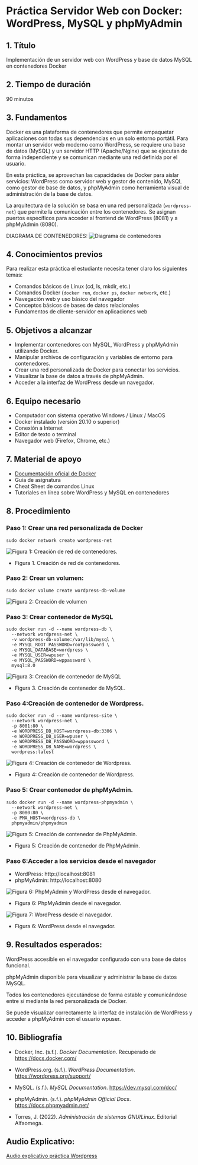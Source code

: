 # Práctica Servidor Web con Docker: WordPress, MySQL y phpMyAdmin

## 1. Título
Implementación de un servidor web con WordPress y base de datos MySQL en contenedores Docker

## 2. Tiempo de duración
90 minutos

## 3. Fundamentos

Docker es una plataforma de contenedores que permite empaquetar aplicaciones con todas sus dependencias en un solo entorno portátil. Para montar un servidor web moderno como WordPress, se requiere una base de datos (MySQL) y un servidor HTTP (Apache/Nginx) que se ejecutan de forma independiente y se comunican mediante una red definida por el usuario.

En esta práctica, se aprovechan las capacidades de Docker para aislar servicios: WordPress como servidor web y gestor de contenido, MySQL como gestor de base de datos, y phpMyAdmin como herramienta visual de administración de la base de datos.

La arquitectura de la solución se basa en una red personalizada (`wordpress-net`) que permite la comunicación entre los contenedores. Se asignan puertos específicos para acceder al frontend de WordPress (8081) y a phpMyAdmin (8080).

DIAGRAMA DE CONTENEDORES:
![Diagrama de contenedores](src/image%20copy%202.png)

## 4. Conocimientos previos

Para realizar esta práctica el estudiante necesita tener claro los siguientes temas:

- Comandos básicos de Linux (cd, ls, mkdir, etc.)
- Comandos Docker (`docker run`, `docker ps`, `docker network`, etc.)
- Navegación web y uso básico del navegador
- Conceptos básicos de bases de datos relacionales
- Fundamentos de cliente-servidor en aplicaciones web

## 5. Objetivos a alcanzar

- Implementar contenedores con MySQL, WordPress y phpMyAdmin utilizando Docker.
- Manipular archivos de configuración y variables de entorno para contenedores.
- Crear una red personalizada de Docker para conectar los servicios.
- Visualizar la base de datos a través de phpMyAdmin.
- Acceder a la interfaz de WordPress desde un navegador.

## 6. Equipo necesario

- Computador con sistema operativo Windows / Linux / MacOS
- Docker instalado (versión 20.10 o superior)
- Conexión a Internet
- Editor de texto o terminal
- Navegador web (Firefox, Chrome, etc.)

## 7. Material de apoyo

- [Documentación oficial de Docker](https://docs.docker.com/)
- Guía de asignatura
- Cheat Sheet de comandos Linux
- Tutoriales en línea sobre WordPress y MySQL en contenedores

## 8. Procedimiento

### Paso 1: Crear una red personalizada de Docker

```
sudo docker network create wordpress-net
```

![Figura 1: Creación de red de contenedores.](src/Captura%20desde%202025-05-03%2014-34-34.png)
- Figura 1. Creación de red de contenedores.

### Paso 2: Crear un volumen:
```
sudo docker volume create wordpress-db-volume

```
![Figura 2: Creación de volumen](src/image%20copy.png)

### Paso 3: Crear contenedor de MySQL

```
sudo docker run -d --name wordpress-db \
  --network wordpress-net \
  -v wordpress-db-volume:/var/lib/mysql \
  -e MYSQL_ROOT_PASSWORD=rootpassword \
  -e MYSQL_DATABASE=wordpress \
  -e MYSQL_USER=wpuser \
  -e MYSQL_PASSWORD=wppassword \
  mysql:8.0

```

![Figura 3: Creación de contenedor de MySQL](src/image.png)

- Figura 3. Creación de contenedor de MySQL.


### Paso 4:Creación de contenedor de Wordpress.

```
sudo docker run -d --name wordpress-site \
  --network wordpress-net \
  -p 8081:80 \
  -e WORDPRESS_DB_HOST=wordpress-db:3306 \
  -e WORDPRESS_DB_USER=wpuser \
  -e WORDPRESS_DB_PASSWORD=wppassword \
  -e WORDPRESS_DB_NAME=wordpress \
  wordpress:latest

```
![Figura 4: Creación de contenedor de Wordpress.](src/Captura%20desde%202025-05-03%2014-41-21.png)
- Figura 4: Creación de contenedor de Wordpress.


### Paso 5: Crear contenedor de phpMyAdmin.

```
sudo docker run -d --name wordpress-phpmyadmin \
  --network wordpress-net \
  -p 8080:80 \
  -e PMA_HOST=wordpress-db \
  phpmyadmin/phpmyadmin

```
![Figura 5: Creación de contenedor de PhpMyAdmin.](src/Captura%20desde%202025-05-03%2014-37-08.png)
- Figura 5: Creación de contenedor de PhpMyAdmin.

### Paso 6:Acceder a los servicios desde el navegador

- WordPress: http://localhost:8081
- phpMyAdmin: http://localhost:8080

![Figura 6: PhpMyAdmin y WordPress desde el navegador.](src/Captura%20desde%202025-05-03%2022-10-59.png)
- Figura 6: PhpMyAdmin desde el navegador.

![Figura 7: WordPress desde el navegador.](src/Captura%20desde%202025-05-03%2022-12-05.png)
- Figura 6: WordPress desde el navegador.

## 9. Resultados esperados:
    
WordPress accesible en el navegador configurado con una base de datos funcional.

phpMyAdmin disponible para visualizar y administrar la base de datos MySQL.

Todos los contenedores ejecutándose de forma estable y comunicándose entre sí mediante la red personalizada de Docker.

Se puede visualizar correctamente la interfaz de instalación de WordPress y acceder a phpMyAdmin con el usuario wpuser.



## 10. Bibliografía

- Docker, Inc. (s.f.). *Docker Documentation*. Recuperado de https://docs.docker.com/

- WordPress.org. (s.f.). *WordPress Documentation*. https://wordpress.org/support/

- MySQL. (s.f.). *MySQL Documentation*. https://dev.mysql.com/doc/

- phpMyAdmin. (s.f.). *phpMyAdmin Official Docs*. https://docs.phpmyadmin.net/

- Torres, J. (2022). *Administración de sistemas GNU/Linux*. Editorial Alfaomega.


## Audio Explicativo:

[Audio explicativo práctica Wordpress](https://drive.google.com/file/d/1-ll-PCdY4fBoQODOjlWQkAXoWkIRsKoD/view?usp=sharing)